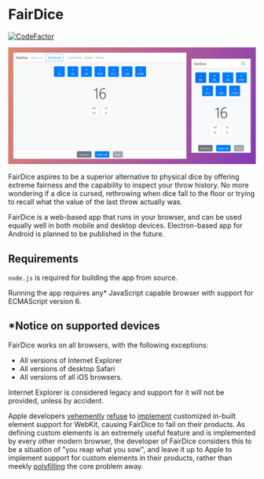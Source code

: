 # FairDice

[![CodeFactor](https://www.codefactor.io/repository/github/jktoiuhito/fairdice/badge)](https://www.codefactor.io/repository/github/jktoiuhito/fairdice)

![screenshot of FairDice running on desktop and mobile. a d20 and d4 have been rolled with values 12 and 4.](https://github.com/jktoiuhito/FairDice/blob/main/example.png)

FairDice aspires to be a superior alternative to physical dice by offering extreme fairness and the capability to inspect your throw history. No more wondering if a dice is cursed, rethrowing when dice fall to the floor or trying to recall what the value of the last throw actually was.

FairDice is a web-based app that runs in your browser, and can be used equally well in both mobile and desktop devices. Electron-based app for Android is planned to be published in the future.

## Requirements

`node.js` is required for building the app from source.

Running the app requires any\* JavaScript capable browser with support for ECMAScript version 6.

## \*Notice on supported devices

FairDice works on all browsers, with the following exceptions:

-  All versions of Internet Explorer
-  All versions of desktop Safari
-  All versions of all iOS browsers.

Internet Explorer is considered legacy and support for it will not be provided, unless by accident.

Apple developers [vehemently](https://github.com/w3c/webcomponents/issues/509#issuecomment-222860736) [refuse](https://bugs.webkit.org/show_bug.cgi?id=182671#c5) to [implement](https://developer.mozilla.org/en-US/docs/Web/API/CustomElementRegistry#Browser_compatibility) customized in-built element support for WebKit, causing FairDice to fail on their products. As defining custom elements is an extremely useful feature and is implemented by every other modern browser, the developer of FairDice considers this to be a situation of "you reap what you sow", and leave it up to Apple to implement support for custom elements in their products, rather than meekly [polyfilling](https://github.com/WebReflection/custom-elements-builtin) the core problem away.
